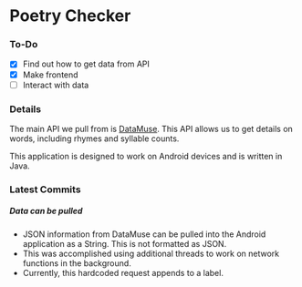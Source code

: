 # Poetry Checker

### To-Do

- [x] Find out how to get data from API
- [x] Make frontend
- [ ] Interact with data

### Details

The main API we pull from is [DataMuse](https://www.datamuse.com/api/). This API allows us to get details on words, including rhymes and syllable counts.

This application is designed to work on Android devices and is written in Java.

### Latest Commits

##### Data can be pulled

- JSON information from DataMuse can be pulled into the Android application as a String. This is not formatted as JSON.
- This was accomplished using additional threads to work on network functions in the background.
- Currently, this hardcoded request appends to a label.

​	

